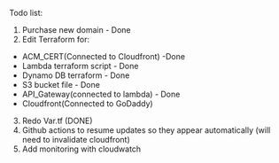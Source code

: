 Todo list:

1. Purchase new domain - Done
2. Edit Terraform for:
<ul>
<li>ACM_CERT(Connected to Cloudfront) -Done</li>
<li>Lambda terraform script - Done</li>
<li>Dynamo DB terraform - Done</li>
<li>S3 bucket file - Done</li>
<li>API_Gateway(connected to lambda) - Done </li>
<li>Cloudfront(Connected to GoDaddy)</li>
</ul>

3. Redo Var.tf (DONE)
4. Github actions to resume updates so they appear automatically (will need to invalidate cloudfront)
5. Add monitoring with cloudwatch
